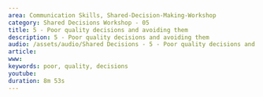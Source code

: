 ```yaml
---
area: Communication Skills, Shared-Decision-Making-Workshop
category: Shared Decisions Workshop - 05
title: 5 - Poor quality decisions and avoiding them
description: 5 - Poor quality decisions and avoiding them
audio: /assets/audio/Shared Decisions - 5 - Poor quality decisions and avoiding them. Dave Tomson - MQ.mp3
article: 
www: 
keywords: poor, quality, decisions
youtube: 
duration: 8m 53s
--- 
```

